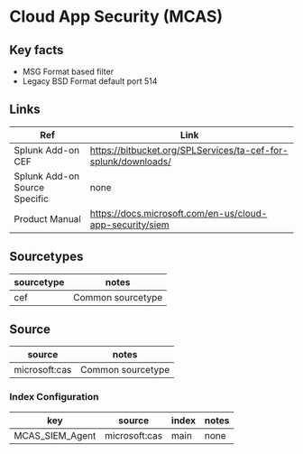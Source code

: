 # Cloud App Security (MCAS)

## Key facts

* MSG Format based filter
* Legacy BSD Format default port 514

## Links

| Ref            | Link                                                                                                    |
|----------------|---------------------------------------------------------------------------------------------------------|
| Splunk Add-on CEF | <https://bitbucket.org/SPLServices/ta-cef-for-splunk/downloads/>                                                              |
| Splunk Add-on Source Specific | none |
| Product Manual | <https://docs.microsoft.com/en-us/cloud-app-security/siem>                                                |

## Sourcetypes

| sourcetype     | notes                                                                                                   |
|----------------|---------------------------------------------------------------------------------------------------------|
| cef        | Common sourcetype                                                                                                 |

## Source

| source    | notes                                                                                                   |
|----------------|---------------------------------------------------------------------------------------------------------|
| microsoft:cas       | Common sourcetype                                                                                                 |

### Index Configuration

| key            | source     | index          | notes          |
|----------------|----------------|----------------|----------------|
| MCAS_SIEM_Agent      | microsoft:cas      | main          | none          |
